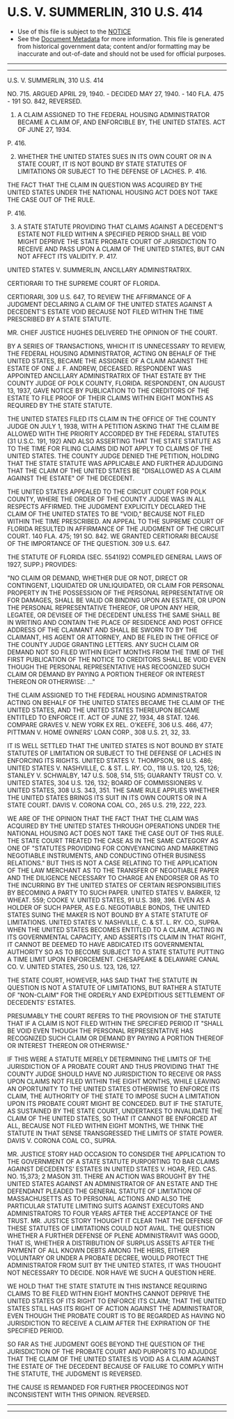 ---
---

# U.S. V. SUMMERLIN, 310 U.S. 414

* Use of this file is subject to the [NOTICE](https://github.com/publicdocs/notice/blob/master/NOTICE)
* See the [Document Metadata](../../../) for more information.
  This file is generated from historical government data; content and/or formatting may be inaccurate and out-of-date and should not be used for official purposes.

----------
----------

U.S. V. SUMMERLIN, 310 U.S. 414

NO. 715.  ARGUED APRIL 29, 1940.  - DECIDED MAY 27, 1940.  - 140 FLA. 475 - 191 SO. 842, REVERSED.

1.  A CLAIM ASSIGNED TO THE FEDERAL HOUSING ADMINISTRATOR BECAME A CLAIM OF, AND ENFORCIBLE BY, THE UNITED STATES.  ACT OF JUNE 27, 1934.

P. 416.

2.  WHETHER THE UNITED STATES SUES IN ITS OWN COURT OR IN A STATE COURT, IT IS NOT BOUND BY STATE STATUTES OF LIMITATIONS OR SUBJECT TO THE DEFENSE OF LACHES.  P. 416.

THE FACT THAT THE CLAIM IN QUESTION WAS ACQUIRED BY THE UNITED STATES UNDER THE NATIONAL HOUSING ACT DOES NOT TAKE THE CASE OUT OF THE RULE.

P. 416.

3.  A STATE STATUTE PROVIDING THAT CLAIMS AGAINST A DECEDENT'S ESTATE NOT FILED WITHIN A SPECIFIED PERIOD SHALL BE VOID MIGHT DEPRIVE THE STATE PROBATE COURT OF JURISDICTION TO RECEIVE AND PASS UPON A CLAIM OF THE UNITED STATES, BUT CAN NOT AFFECT ITS VALIDITY.  P. 417.

UNITED STATES V. SUMMERLIN, ANCILLARY ADMINISTRATRIX.

CERTIORARI TO THE SUPREME COURT OF FLORIDA.

CERTIORARI, 309 U.S. 647, TO REVIEW THE AFFIRMANCE OF A JUDGMENT DECLARING A CLAIM OF THE UNITED STATES AGAINST A DECEDENT'S ESTATE VOID BECAUSE NOT FILED WITHIN THE TIME PRESCRIBED BY A STATE STATUTE.

MR. CHIEF JUSTICE HUGHES DELIVERED THE OPINION OF THE COURT.

BY A SERIES OF TRANSACTIONS, WHICH IT IS UNNECESSARY TO REVIEW, THE FEDERAL HOUSING ADMINISTRATOR, ACTING ON BEHALF OF THE UNITED STATES, BECAME THE ASSIGNEE OF A CLAIM AGAINST THE ESTATE OF ONE J. F. ANDREW, DECEASED.  RESPONDENT WAS APPOINTED ANCILLARY ADMINISTRATRIX OF THAT ESTATE BY THE COUNTY JUDGE OF POLK COUNTY, FLORIDA.  RESPONDENT, ON AUGUST 13, 1937, GAVE NOTICE BY PUBLICATION TO THE CREDITORS OF THE ESTATE TO FILE PROOF OF THEIR CLAIMS WITHIN EIGHT MONTHS AS REQUIRED BY THE STATE STATUTE.

THE UNITED STATES FILED ITS CLAIM IN THE OFFICE OF THE COUNTY JUDGE ON JULY 1, 1938, WITH A PETITION ASKING THAT THE CLAIM BE ALLOWED WITH THE PRIORITY ACCORDED BY THE FEDERAL STATUTES (31 U.S.C. 191, 192) AND ALSO ASSERTING THAT THE STATE STATUTE AS TO THE TIME FOR FILING CLAIMS DID NOT APPLY TO CLAIMS OF THE UNITED STATES.  THE COUNTY JUDGE DENIED THE PETITION, HOLDING THAT THE STATE STATUTE WAS APPLICABLE AND FURTHER ADJUDGING THAT THE CLAIM OF THE UNITED STATES BE "DISALLOWED AS A CLAIM AGAINST THE ESTATE" OF THE DECEDENT.

THE UNITED STATES APPEALED TO THE CIRCUIT COURT FOR POLK COUNTY, WHERE THE ORDER OF THE COUNTY JUDGE WAS IN ALL RESPECTS AFFIRMED.  THE JUDGMENT EXPLICITLY DECLARED THE CLAIM OF THE UNITED STATES TO BE "VOID," BECAUSE NOT FILED WITHIN THE TIME PRESCRIBED.  AN APPEAL TO THE SUPREME COURT OF FLORIDA RESULTED IN AFFIRMANCE OF THE JUDGMENT OF THE CIRCUIT COURT.  140 FLA. 475; 191 SO. 842.  WE GRANTED CERTIORARI BECAUSE OF THE IMPORTANCE OF THE QUESTION.  309 U.S. 647.

THE STATUTE OF FLORIDA (SEC. 5541(92) COMPILED GENERAL LAWS OF 1927, SUPP.) PROVIDES:

"NO CLAIM OR DEMAND, WHETHER DUE OR NOT, DIRECT OR CONTINGENT, LIQUIDATED OR UNLIQUIDATED, OR CLAIM FOR PERSONAL PROPERTY IN THE POSSESSION OF THE PERSONAL REPRESENTATIVE OR FOR DAMAGES, SHALL BE VALID OR BINDING UPON AN ESTATE, OR UPON THE PERSONAL REPRESENTATIVE THEREOF, OR UPON ANY HEIR, LEGATEE, OR DEVISEE OF THE DECEDENT UNLESS THE SAME SHALL BE IN WRITING AND CONTAIN THE PLACE OF RESIDENCE AND POST OFFICE ADDRESS OF THE CLAIMANT AND SHALL BE SWORN TO BY THE CLAIMANT, HIS AGENT OR ATTORNEY, AND BE FILED IN THE OFFICE OF THE COUNTY JUDGE GRANTING LETTERS.  ANY SUCH CLAIM OR DEMAND NOT SO FILED WITHIN EIGHT MONTHS FROM THE TIME OF THE FIRST PUBLICATION OF THE NOTICE TO CREDITORS SHALL BE VOID EVEN THOUGH THE PERSONAL REPRESENTATIVE HAS RECOGNIZED SUCH CLAIM OR DEMAND BY PAYING A PORTION THEREOF OR INTEREST THEREON OR OTHERWISE:  ..."

THE CLAIM ASSIGNED TO THE FEDERAL HOUSING ADMINISTRATOR ACTING ON BEHALF OF THE UNITED STATES BECAME THE CLAIM OF THE UNITED STATES, AND THE UNITED STATES THEREUPON BECAME ENTITLED TO ENFORCE IT.  ACT OF JUNE 27, 1934, 48 STAT. 1246.  COMPARE GRAVES V. NEW YORK EX REL. O'KEEFE, 306 U.S. 466, 477; PITTMAN V. HOME OWNERS' LOAN CORP., 308 U.S. 21, 32, 33.

IT IS WELL SETTLED THAT THE UNITED STATES IS NOT BOUND BY STATE STATUTES OF LIMITATION OR SUBJECT TO THE DEFENSE OF LACHES IN ENFORCING ITS RIGHTS.  UNITED STATES V. THOMPSON, 98 U.S. 486; UNITED STATES V. NASHVILLE, C. & ST. L. RY. CO., 118 U.S. 120, 125, 126; STANLEY V. SCHWALBY, 147 U.S. 508, 514, 515; GUARANTY TRUST CO. V. UNITED STATES, 304 U.S. 126, 132; BOARD OF COMMISSIONERS V. UNITED STATES, 308 U.S. 343, 351.  THE SAME RULE APPLIES WHETHER THE UNITED STATES BRINGS ITS SUIT IN ITS OWN COURTS OR IN A STATE COURT.  DAVIS V. CORONA COAL CO., 265 U.S. 219, 222, 223.

WE ARE OF THE OPINION THAT THE FACT THAT THE CLAIM WAS ACQUIRED BY THE UNITED STATES THROUGH OPERATIONS UNDER THE NATIONAL HOUSING ACT DOES NOT TAKE THE CASE OUT OF THIS RULE.  THE STATE COURT TREATED THE CASE AS IN THE SAME CATEGORY AS ONE OF "STATUTES PROVIDING FOR CONVEYANCING AND MARKETING NEGOTIABLE INSTRUMENTS, AND CONDUCTING OTHER BUSINESS RELATIONS."  BUT THIS IS NOT A CASE RELATING TO THE APPLICATION OF THE LAW MERCHANT AS TO THE TRANSFER OF NEGOTIABLE PAPER AND THE DILIGENCE NECESSARY TO CHARGE AN ENDORSER OR AS TO THE INCURRING BY THE UNITED STATES OF CERTAIN RESPONSIBILITIES BY BECOMING A PARTY TO SUCH PAPER.  UNITED STATES V. BARKER, 12 WHEAT.  559; COOKE V. UNITED STATES, 91 U.S. 389, 396.  EVEN AS A HOLDER OF SUCH PAPER, AS E.G. NEGOTIABLE BONDS, THE UNITED STATES SUING THE MAKER IS NOT BOUND BY A STATE STATUTE OF LIMITATIONS.  UNITED STATES V. NASHVILLE, C. & ST. L. RY. CO., SUPRA.  WHEN THE UNITED STATES BECOMES ENTITLED TO A CLAIM, ACTING IN ITS GOVERNMENTAL CAPACITY, AND ASSERTS ITS CLAIM IN THAT RIGHT, IT CANNOT BE DEEMED TO HAVE ABDICATED ITS GOVERNMENTAL AUTHORITY SO AS TO BECOME SUBJECT TO A STATE STATUTE PUTTING A TIME LIMIT UPON ENFORCEMENT.  CHESAPEAKE & DELAWARE CANAL CO. V. UNITED STATES, 250 U.S. 123, 126, 127.

THE STATE COURT, HOWEVER, HAS SAID THAT THE STATUTE IN QUESTION IS NOT A STATUTE OF LIMITATIONS, BUT RATHER A STATUTE OF "NON-CLAIM" FOR THE ORDERLY AND EXPEDITIOUS SETTLEMENT OF DECEDENTS' ESTATES.

PRESUMABLY THE COURT REFERS TO THE PROVISION OF THE STATUTE THAT IF A CLAIM IS NOT FILED WITHIN THE SPECIFIED PERIOD IT "SHALL BE VOID EVEN THOUGH THE PERSONAL REPRESENTATIVE HAS RECOGNIZED SUCH CLAIM OR DEMAND BY PAYING A PORTION THEREOF OR INTEREST THEREON OR OTHERWISE."

IF THIS WERE A STATUTE MERELY DETERMINING THE LIMITS OF THE JURISDICTION OF A PROBATE COURT AND THUS PROVIDING THAT THE COUNTY JUDGE SHOULD HAVE NO JURISDICTION TO RECEIVE OR PASS UPON CLAIMS NOT FILED WITHIN THE EIGHT MONTHS, WHILE LEAVING AN OPORTUNITY TO THE UNITED STATES OTHERWISE TO ENFORCE ITS CLAIM, THE AUTHORITY OF THE STATE TO IMPOSE SUCH A LIMITATION UPON ITS PROBATE COURT MIGHT BE CONCEDED.  BUT IF THE STATUTE, AS SUSTAINED BY THE STATE COURT, UNDERTAKES TO INVALIDATE THE CLAIM OF THE UNITED STATES, SO THAT IT CANNOT BE ENFORCED AT ALL, BECAUSE NOT FILED WITHIN EIGHT MONTHS, WE THINK THE STATUTE IN THAT SENSE TRANSGRESSED THE LIMITS OF STATE POWER.  DAVIS V. CORONA COAL CO., SUPRA.

MR. JUSTICE STORY HAD OCCASION TO CONSIDER THE APPLICATION TO THE GOVERNMENT OF A STATE STATUTE PURPORTING TO BAR CLAIMS AGAINST DECEDENTS' ESTATES IN UNITED STATES V. HOAR, FED. CAS. NO. 15,373; 2 MASON 311.  THERE AN ACTION WAS BROUGHT BY THE UNITED STATES AGAINST AN ADMINISTRATOR OF AN ESTATE AND THE DEFENDANT PLEADED THE GENERAL STATUTE OF LIMITATION OF MASSACHUSETTS AS TO PERSONAL ACTIONS AND ALSO THE PARTICULAR STATUTE LIMITING SUITS AGAINST EXECUTORS AND ADMINISTRATORS TO FOUR YEARS AFTER THE ACCEPTANCE OF THE TRUST.  MR. JUSTICE STORY THOUGHT IT CLEAR THAT THE DEFENSE OF THESE STATUTES OF LIMITATIONS COULD NOT AVAIL.  THE QUESTION WHETHER A FURTHER DEFENSE OF PLENE ADMINISTRAVIT WAS GOOD, THAT IS, WHETHER A DISTRIBUTION OF SURPLUS ASSETS AFTER THE PAYMENT OF ALL KNOWN DEBTS AMONG THE HEIRS, EITHER VOLUNTARY OR UNDER A PROBATE DECREE, WOULD PROTECT THE ADMINISTRATOR FROM SUIT BY THE UNITED STATES, IT WAS THOUGHT NOT NECESSARY TO DECIDE.  NOR HAVE WE SUCH A QUESTION HERE.

WE HOLD THAT THE STATE STATUTE IN THIS INSTANCE REQUIRING CLAIMS TO BE FILED WITHIN EIGHT MONTHS CANNOT DEPRIVE THE UNITED STATES OF ITS RIGHT TO ENFORCE ITS CLAIM; THAT THE UNITED STATES STILL HAS ITS RIGHT OF ACTION AGAINST THE ADMINISTRATOR, EVEN THOUGH THE PROBATE COURT IS TO BE REGARDED AS HAVING NO JURISDICTION TO RECEIVE A CLAIM AFTER THE EXPIRATION OF THE SPECIFIED PERIOD.

SO FAR AS THE JUDGMENT GOES BEYOND THE QUESTION OF THE JURISDICTION OF THE PROBATE COURT AND PURPORTS TO ADJUDGE THAT THE CLAIM OF THE UNITED STATES IS VOID AS A CLAIM AGAINST THE ESTATE OF THE DECEDENT BECAUSE OF FAILURE TO COMPLY WITH THE STATUTE, THE JUDGMENT IS REVERSED.

THE CAUSE IS REMANDED FOR FURTHER PROCEEDINGS NOT INCONSISTENT WITH THIS OPINION.  REVERSED.


----------
----------

